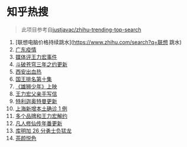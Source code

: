 # 知乎热搜

> 此项目参考自[justjavac/zhihu-trending-top-search](https://github.com/justjavac/zhihu-trending-top-search/blob/main/utils.ts)

<!-- BEGIN -->
  <!-- 最后更新时间:Sun Dec 19 2021 07:11:26 GMT+0000 (Coordinated Universal Time) -->
  1. [联想电脑价格持续跳水](https://www.zhihu.com/search?q=联想 跳水)
1. [广东疫情](https://www.zhihu.com/search?q=广东疫情)
1. [媒体评王力宏事件](https://www.zhihu.com/search?q=王力宏事件)
1. [斗破苍穹三年之约更新](https://www.zhihu.com/search?q=斗破苍穹三年之约)
1. [西安出血热](https://www.zhihu.com/search?q=出血热)
1. [国王排名第十集](https://www.zhihu.com/search?q=国王排名)
1. [《雄狮少年》上映](https://www.zhihu.com/search?q=雄狮少年)
1. [王力宏父亲手写信](https://www.zhihu.com/search?q=王力宏父亲)
1. [特利迦奥特曼更新](https://www.zhihu.com/search?q=特利迦奥特曼)
1. [上海新增本土确诊 1 例](https://www.zhihu.com/search?q=上海疫情)
1. [多个品牌和王力宏解约](https://www.zhihu.com/search?q=王力宏合作)
1. [凡人修仙传年番更新](https://www.zhihu.com/search?q=凡人修仙传)
1. [库明加 26 分勇士负猛龙](https://www.zhihu.com/search?q=勇士)
1. [茶颜悦色](https://www.zhihu.com/search?q=茶颜悦色)
  <!-- END -->